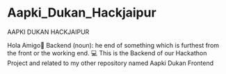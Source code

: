 # Aapki_Dukan_Hackjaipur
AAPKI DUKAN HACKJAIPUR

Hola Amigo👋
Backend (noun): he end of something which is furthest from the front or the working end.
💻 This is the Backend of our Hackathon Project and related to my other repository named Aapki Dukan Frontend

